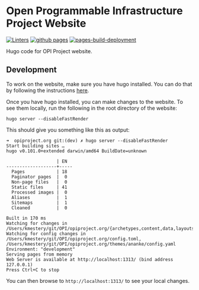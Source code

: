 # Open Programmable Infrastructure Project Website

[![Linters](https://github.com/opiproject/opiproject.org/actions/workflows/linters.yml/badge.svg)](https://github.com/opiproject/opiproject.org/actions/workflows/linters.yml)
[![github pages](https://github.com/opiproject/opiproject.org/actions/workflows/gh-pages.yml/badge.svg)](https://github.com/opiproject/opiproject.org/actions/workflows/gh-pages.yml)
[![pages-build-deployment](https://github.com/opiproject/opiproject.org/actions/workflows/pages/pages-build-deployment/badge.svg)](https://github.com/opiproject/opiproject.org/actions/workflows/pages/pages-build-deployment)

Hugo code for OPI Project website.

## Development

To work on the website, make sure you have hugo installed. You can do that by
following the instructions [here](https://gohugo.io/getting-started/installing/).

Once you have hugo installed, you can make changes to the website. To see
them locally, run the following in the root directory of the website:

```code
hugo server --disableFastRender
```

This should give you something like this as output:

```code
➜  opiproject.org git:(dev) ✗ hugo server --disableFastRender
Start building sites …
hugo v0.101.0+extended darwin/amd64 BuildDate=unknown

                   | EN
-------------------+-----
  Pages            | 18
  Paginator pages  |  0
  Non-page files   |  0
  Static files     | 41
  Processed images |  0
  Aliases          |  1
  Sitemaps         |  1
  Cleaned          |  0

Built in 170 ms
Watching for changes in /Users/kmestery/git/OPI/opiproject.org/{archetypes,content,data,layouts,static,themes}
Watching for config changes in /Users/kmestery/git/OPI/opiproject.org/config.toml, /Users/kmestery/git/OPI/opiproject.org/themes/ananke/config.yaml
Environment: "development"
Serving pages from memory
Web Server is available at http://localhost:1313/ (bind address 127.0.0.1)
Press Ctrl+C to stop
```

You can then browse to `http://localhost:1313/` to see your local changes.
